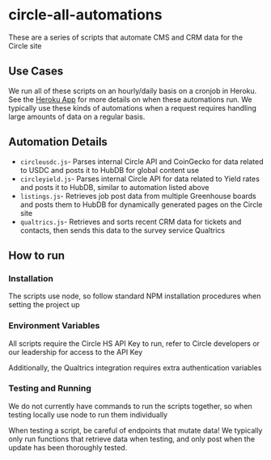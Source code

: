 # circle-all-automations

These are a series of scripts that automate CMS and CRM data for the Circle site 

## Use Cases
We run all of these scripts on an hourly/daily basis on a cronjob in Heroku. See the [Heroku App](https://dashboard.heroku.com/apps/circle-all-automations) for more details on when these automations run. We typically use these kinds of automations when a request requires handling large amounts of data on a regular basis.

## Automation Details
* `circleusdc.js`- Parses internal Circle API and CoinGecko for data related to USDC and posts it to HubDB for global content use
* `circleyield.js`- Parses internal Circle API for data related to Yield rates and posts it to HubDB, similar to automation listed above
* `listings.js`- Retrieves job post data from multiple Greenhouse boards and posts them to HubDB for dynamically generated pages on the Circle site
* `qualtrics.js`- Retrieves and sorts recent CRM data for tickets and contacts, then sends this data to the survey service Qualtrics

## How to run
### Installation
The scripts use node, so follow standard NPM installation procedures when setting the project up

### Environment Variables
All scripts require the Circle HS API Key to run, refer to Circle developers or our leadership for access to the API Key

Additionally, the Qualtrics integration requires extra authentication variables

### Testing and Running
We do not currently have commands to run the scripts together, so when testing locally use node to run them individually

When testing a script, be careful of endpoints that mutate data! We typically only run functions that retrieve data when testing, and only post when the update has been thoroughly tested. 
